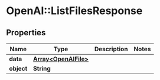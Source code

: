 # OpenAI::ListFilesResponse

## Properties
Name | Type | Description | Notes
------------ | ------------- | ------------- | -------------
**data** | [**Array&lt;OpenAIFile&gt;**](OpenAIFile.md) |  | 
**object** | **String** |  | 


